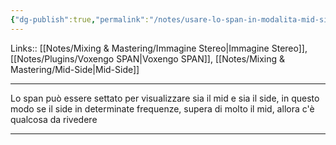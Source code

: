 ```yaml
---
{"dg-publish":true,"permalink":"/notes/usare-lo-span-in-modalita-mid-side/"}
---
```


Links:: [[Notes/Mixing & Mastering/Immagine Stereo\|Immagine Stereo]], [[Notes/Plugins/Voxengo SPAN\|Voxengo SPAN]], [[Notes/Mixing & Mastering/Mid-Side\|Mid-Side]]

---
Lo span può essere settato per visualizzare sia il mid e sia il side, in questo modo se il side in determinate frequenze, supera di molto il mid, allora c'è qualcosa da rivedere








---
